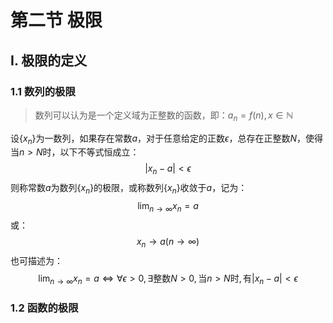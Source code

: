 # 第二节 极限

## I. 极限的定义

### 1.1 数列的极限

> 数列可以认为是一个定义域为正整数的函数，即：$a_n = f(n), x \in \mathbb{N}$

设$\{ x_n \}$为一数列，如果存在常数$a$，对于任意给定的正数$\epsilon$，总存在正整数$N$，使得当$n \gt N$时，以下不等式恒成立：
$$
|x_n - a| \lt \epsilon
$$
则称常数$a$为数列$\{ x_n \}$的极限，或称数列$\{ x_n \}$收敛于$a$，记为：
$$
\lim_{n \to \infty} x_n = a
$$
或：
$$
x_n \to a (n \to \infty)
$$
也可描述为：
$$
\lim_{n \to \infty} x_n = a \Leftrightarrow \forall \epsilon \gt 0, \,
\exists \text{整数} N > 0, \, \text{当} n \gt N \text{时}, \, \text{有} |x_n - a| \lt \epsilon
$$


### 1.2 函数的极限

